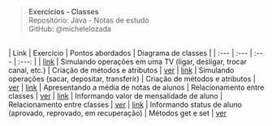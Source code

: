 > **Exercícios - Classes**     
> Repositório: Java - Notas de estudo  
> GitHub: @michelelozada
&nbsp;
     
&nbsp;  
| Link   | Exercício | Pontos abordados | Diagrama de classes |
| :---   | :---      | :---             | :---:                |
| [link](https://github.com/michelelozada/Java-Study-Notes/blob/main/files/exercicios/java-orientado-objetos/operando-tv) | Simulando operações em uma TV (ligar, desligar, trocar canal, etc.) | Criação de métodos e atributos | [ver](https://github.com/michelelozada/Java-Study-Notes/tree/main/files/assets/uml/operando-tv.png)
| [link](https://github.com/michelelozada/Java-Study-Notes/blob/main/files/exercicios/java-orientado-objetos/simulando-operacoes) | Simulando operações (sacar, depositar, transferir) | Criação de métodos e atributos | [ver](https://github.com/michelelozada/Java-Study-Notes/tree/main/files/assets/uml/simulando-operacoes.png)
| [link](https://github.com/michelelozada/Java-Study-Notes/blob/main/files/exercicios/java-orientado-objetos/media-alunos) | Apresentando a média de notas de alunos | Relacionamento entre classes | [ver](https://github.com/michelelozada/Java-Study-Notes/tree/main/files/assets/uml/media-alunos.png)
| [link](https://github.com/michelelozada/Java-Study-Notes/blob/main/files/exercicios/java-orientado-objetos/informe-mensalidade) | Informando valor de mensalidade de aluno | Relacionamento entre classes | [ver](https://github.com/michelelozada/Java-Study-Notes/tree/main/files/assets/uml/informe-mensalidade.png)
| [link](https://github.com/michelelozada/Java-Study-Notes/blob/main/files/exercicios/java-orientado-objetos/status-aluno) | Informando status de aluno (aprovado, reprovado, em recuperação) | Métodos get e set | [ver](https://github.com/michelelozada/Java-Study-Notes/tree/main/files/assets/uml/status-aluno.png)